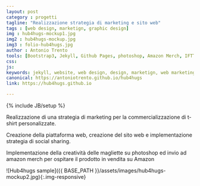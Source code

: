 ```yaml
---
layout: post
category : progetti
tagline: "Realizzazione strategia di marketing e sito web"
tags : [web design, marketign, graphic design]
img : hub4hugs-mockup1.jpg
img2 : hub4hugs-mockup.jpg
img3 : folio-hub4hugs.jpg
author : Antonio Trento
tools: [Bootstrap3, Jekyll, Github Pages, photoshop, Amazon Merch, IFTTT]
css: 
js: 
keywords: jekyll, website, web design, design, marketign, web marketing, amazon, t-shirts
canonical: https://antoniotrento.github.io/hub4hugs
link: https://hub4hugs.github.io

---
```

{% include JB/setup %}
<!--more-->

Realizzazione di una strategia di marketing per la commercializzazione di t-shirt personalizzate.

Creazione della piattaforma web, creazione del sito web e implementazione strategia di social sharing.

Implementazione della creatività delle magliette su photoshop ed invio ad amazon merch per ospitare il prodotto in vendita su Amazon

![Hub4hugs sample]({{ BASE_PATH }}/assets/images/hub4hugs-mockup2.jpg){:.img-responsive}

